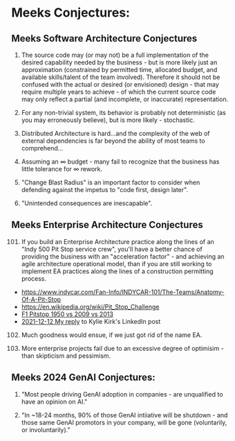 
# Meeks Conjectures:


## Meeks Software Architecture Conjectures

1. The source code may (or may not) be a full implementation of the desired capability needed by the business - but is more likely just an approximation (constrained by permitted time, allocated budget, and available skills/talent of the team involved). Therefore it should not be confused with the actual or desired (or envisioned) design - that may require multiple years to achieve - of which the current source code may only reflect a partial (and incomplete, or inaccurate) representation.

2. For any non-trivial system, its behavior is probably not deterministic (as you may erroneously believe), but is more likely - stochastic.

3. Distributed Architecture is hard...and the complexity of the web of external dependencies is far beyond the ability of most teams to comprehend...

4. Assuming an ∞ budget - many fail to recognize that the business has little tolerance for ∞ rework.

5. "Change Blast Radius" is an important factor to consider when defending against the impetus to "code first, design later".

6. "Unintended consequences are inescapable".


## Meeks Enterprise Architecture Conjectures

101. If you build an Enterprise Architecture  practice along the lines of an "Indy 500 Pit Stop service crew", you'll  have a better chance of providing the business with an "acceleration factor" - and achieving an agile architecture operational model, than if you are still working to implement EA practices along the lines of a construction permitting process.
  + https://www.indycar.com/Fan-Info/INDYCAR-101/The-Teams/Anatomy-Of-A-Pit-Stop
  + https://en.wikipedia.org/wiki/Pit_Stop_Challenge
  + [F1 Pitstop 1950 vs 2009 vs 2013](https://www.youtube.com/watch?v=12lThqXA-Dg)
  + [2021-12-12 My reply](https://www.linkedin.com/feed/update/urn:li:activity:6875793881510813697?commentUrn=urn%3Ali%3Acomment%3A%28activity%3A6875793881510813697%2C6875849433637097472%29) to Kylie Kirk's LinkedIn post


102. Much goodness would ensue, if we just got rid of the name EA. 


103. More enterprise projects fail due to an excessive degree of optimisim - than skipticism and pessimism.



## Meeks 2024 GenAI Conjectures:

1. "Most people driving GenAI adoption in companies - are unqualified to have an opinion on AI."


2. "In ~18-24 months, 90% of those GenAI intiiative will be shutdown - and those same GenAI promotors in your company, will be gone (voluntarily, or involuntarily)."
